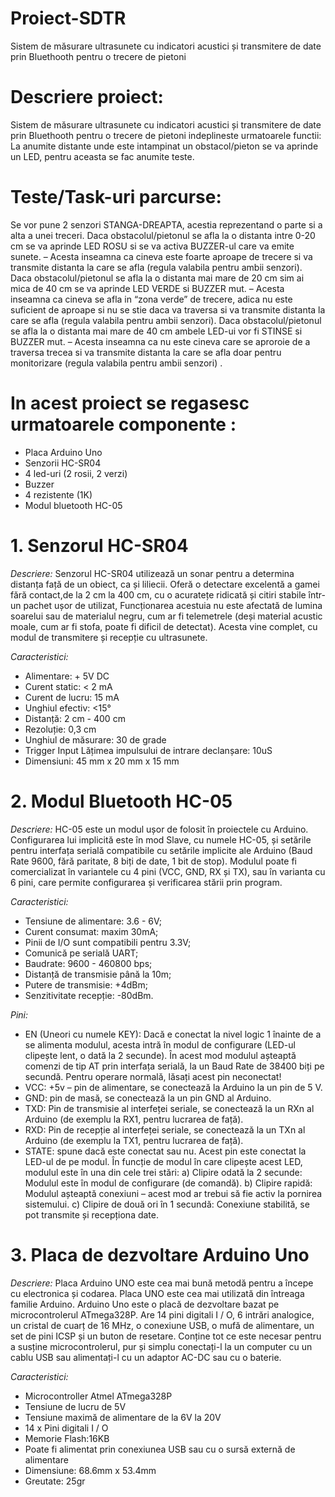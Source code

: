 # Proiect-SDTR
Sistem de măsurare ultrasunete cu indicatori acustici și transmitere de date prin Bluethooth pentru o trecere de pietoni

# Descriere proiect:
Sistem de măsurare ultrasunete cu indicatori acustici și transmitere de date prin Bluethooth pentru o trecere de pietoni indeplineste urmatoarele functii:
La anumite distante unde este intampinat un obstacol/pieton se va aprinde un LED, pentru aceasta se fac anumite teste.

# Teste/Task-uri parcurse:
Se vor pune 2 senzori STANGA-DREAPTA, acestia reprezentand o parte si a alta a unei treceri.
Daca obstacolul/pietonul se afla la o distanta intre 0-20 cm se va aprinde LED ROSU si se va activa BUZZER-ul care va emite sunete. – Acesta inseamna ca cineva este foarte aproape de trecere si va transmite distanta la care se afla (regula valabila pentru ambii senzori).
Daca obstacolul/pietonul se afla la o distanta mai mare de 20 cm  sim ai mica de 40 cm se va aprinde LED VERDE si BUZZER mut. – Acesta inseamna ca cineva se afla in “zona verde” de trecere, adica nu este suficient de aproape si nu se stie daca va traversa si va transmite distanta la care se afla (regula valabila pentru ambii senzori).
Daca obstacolul/pietonul se afla la o distanta mai mare de 40 cm ambele LED-ui vor fi STINSE si BUZZER mut. – Acesta inseamna ca nu este  cineva care se aproroie de a traversa trecea si va transmite distanta la care se afla doar pentru monitorizare (regula valabila pentru ambii senzori) .


# In acest proiect se regasesc urmatoarele componente :
-	Placa Arduino Uno 
- Senzorii HC-SR04
- 4 led-uri (2 rosii, 2 verzi)
-	Buzzer
-	4 rezistente (1K)
- Modul bluetooth HC-05

 # 1.	Senzorul HC-SR04
 *Descriere:*
 Senzorul HC-SR04 utilizează un sonar pentru a determina distanța față de un obiect, ca și liliecii. Oferă o detectare excelentă a gamei fără contact,de la 2 cm la 400 cm, cu o acuratețe ridicată și citiri stabile într-un pachet ușor de utilizat,
Funcționarea acestuia nu este afectată de lumina soarelui sau de materialul negru, cum ar fi telemetrele (deși material acustic moale, cum ar fi stofa, poate fi dificil de detectat). Acesta vine complet, cu modul de transmitere și recepție cu ultrasunete.

 *Caracteristici:*
-	Alimentare: + 5V DC
-	Curent static: < 2 mA
-	Curent de lucru: 15 mA
- Unghiul efectiv: <15°
-	Distanță: 2 cm - 400 cm
-	Rezoluție: 0,3 cm
-	Unghiul de măsurare: 30 de grade
-	Trigger Input Lățimea impulsului de intrare declanșare: 10uS
-	Dimensiuni: 45 mm x 20 mm x 15 mm

# 2.	Modul Bluetooth HC-05
*Descriere:*
HC-05 este un modul ușor de folosit în proiectele cu Arduino. Configurarea lui implicită este în mod Slave, cu numele HC-05, și setările pentru interfața serială compatibile cu setările implicite ale Arduino (Baud Rate 9600, fără paritate, 8 biți de date, 1 bit de stop). Modulul poate fi comercializat în variantele cu 4 pini (VCC, GND, RX și TX), sau în varianta cu 6 pini, care permite configurarea și verificarea stării prin program.

*Caracteristici:*
- Tensiune de alimentare: 3.6 - 6V;
-	Curent consumat: maxim 30mA;
-	Pinii de I/O sunt compatibili pentru 3.3V;
-	Comunică pe serială UART;
-	Baudrate: 9600 - 460800 bps;
-	Distanță de transmisie până la 10m;
-	Putere de transmisie: +4dBm;
-	Senzitivitate recepție: -80dBm.

*Pini:*
-	EN (Uneori cu numele KEY): Dacă e conectat la nivel logic 1 înainte de a se alimenta modulul, acesta intră în modul de configurare (LED-ul clipește lent, o dată la 2 secunde). În acest mod modulul așteaptă comenzi de tip AT prin interfața serială, la un Baud Rate de 38400 biți pe secundă. Pentru operare normală, lăsați acest pin neconectat!
-	VCC: +5v – pin de alimentare, se conectează la Arduino la un pin de 5 V. 
-	GND: pin de masă, se conectează la un pin GND al Arduino. 
-	TXD: Pin de transmisie al interfeței seriale, se conectează la un RXn al Arduino (de exemplu la RX1, pentru lucrarea de față). 
-	RXD: Pin de recepție al interfeței seriale, se conectează la un TXn al Arduino (de exemplu la TX1, pentru lucrarea de față).
- STATE: spune dacă este conectat sau nu. Acest pin este conectat la LED-ul de pe modul. În funcție de modul în care clipește acest LED, modulul este în una din cele trei stări: a) Clipire odată la 2 secunde: Modulul este în modul de configurare (de comandă). 
b) Clipire rapidă: Modulul așteaptă conexiuni – acest mod ar trebui să fie activ la pornirea sistemului.
c)  Clipire de două ori în 1 secundă: Conexiune stabilită, se pot transmite și recepționa date.

# 3.	Placa de dezvoltare Arduino Uno
*Descriere:*
Placa Arduino UNO  este cea mai bună metodă pentru a începe cu electronica și codarea. Placa UNO este cea mai utilizată din întreaga familie Arduino. Arduino Uno este o placă de dezvoltare bazat pe microcontrolerul ATmega328P. Are 14 pini digitali I / O, 6 intrări analogice, un cristal de cuarț de 16 MHz, o conexiune USB, o mufă de alimentare, un set de pini ICSP și un buton de resetare. Conține tot ce este necesar pentru a susține microcontrolerul, pur și simplu conectați-l la un computer cu un cablu USB sau alimentați-l cu un adaptor AC-DC sau cu o baterie.

*Caracteristici:*
-	Microcontroller Atmel ATmega328P
-	Tensiune de lucru de 5V
-	Tensiune maximă de alimentare de la 6V la 20V
-	14 x Pini digitali I / O
-	Memorie Flash:16KB
- Poate fi alimentat prin conexiunea USB sau cu o sursă externă de alimentare
- Dimensiune: 68.6mm x 53.4mm
-	Greutate: 25gr




